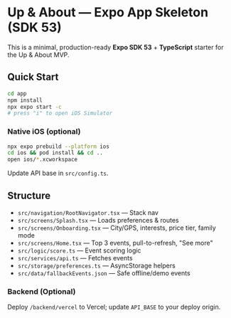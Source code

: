 # Up & About — Expo App Skeleton (SDK 53)

This is a minimal, production-ready **Expo SDK 53** + **TypeScript** starter for the Up & About MVP.

## Quick Start
```bash
cd app
npm install
npx expo start -c
# press "i" to open iOS Simulator
```

### Native iOS (optional)
```bash
npx expo prebuild --platform ios
cd ios && pod install && cd ..
open ios/*.xcworkspace
```

Update API base in `src/config.ts`.

## Structure
- `src/navigation/RootNavigator.tsx` — Stack nav
- `src/screens/Splash.tsx` — Loads preferences & routes
- `src/screens/Onboarding.tsx` — City/GPS, interests, price tier, family mode
- `src/screens/Home.tsx` — Top 3 events, pull-to-refresh, "See more"
- `src/logic/score.ts` — Event scoring logic
- `src/services/api.ts` — Fetches events
- `src/storage/preferences.ts` — AsyncStorage helpers
- `src/data/fallbackEvents.json` — Safe offline/demo events

### Backend (Optional)
Deploy `/backend/vercel` to Vercel; update `API_BASE` to your deploy origin.
